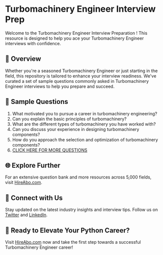 # Turbomachinery Engineer Interview Prep

Welcome to the Turbomachinery Engineer Interview Preparation ! This resource is designed to help you ace your Turbomachinery Engineer interviews with confidence.

## 🚀 Overview

Whether you're a seasoned Turbomachinery Engineer or just starting in the field, this repository is tailored to enhance your interview readiness. We've curated a set of sample questions commonly asked in Turbomachinery Engineer interviews to help you prepare and succeed.

## 📝 Sample Questions

1. What motivated you to pursue a career in turbomachinery engineering?
2. Can you explain the basic principles of turbomachinery?
3. What are the different types of turbomachinery you have worked with?
4. Can you discuss your experience in designing turbomachinery components?
5. How do you approach the selection and optimization of turbomachinery components?
6. [CLICK HERE FOR MORE QUESTIONS](https://hireabo.com/job/3_1_32/Turbomachinery%20Engineer)

## 🌐 Explore Further

For an extensive question bank and more resources across 5,000 fields, visit [HireAbo.com](https://www.hireabo.com).

## 📱 Connect with Us

Stay updated on the latest industry insights and interview tips. Follow us on [Twitter](https://twitter.com/hireabo) and [LinkedIn](https://www.linkedin.com/in/hire-abo-3609972a8/).

## 🚀 Ready to Elevate Your Python Career?

Visit [HireAbo.com](https://www.hireabo.com) now and take the first step towards a successful Turbomachinery Engineer career!